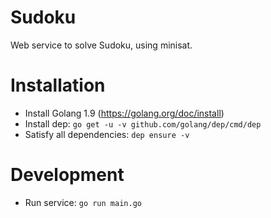 # Sudoku
Web service to solve Sudoku, using minisat.

# Installation
- Install Golang 1.9 (https://golang.org/doc/install)
- Install dep: `go get -u -v github.com/golang/dep/cmd/dep`
- Satisfy all dependencies: `dep ensure -v`

# Development
- Run service: `go run main.go`

